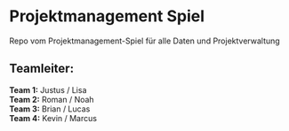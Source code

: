 # Projektmanagement Spiel
Repo vom Projektmanagement-Spiel für alle Daten und Projektverwaltung

## Teamleiter:
**Team 1:** Justus / Lisa  
**Team 2:** Roman / Noah  
**Team 3:** Brian / Lucas  
**Team 4:** Kevin / Marcus  
 
